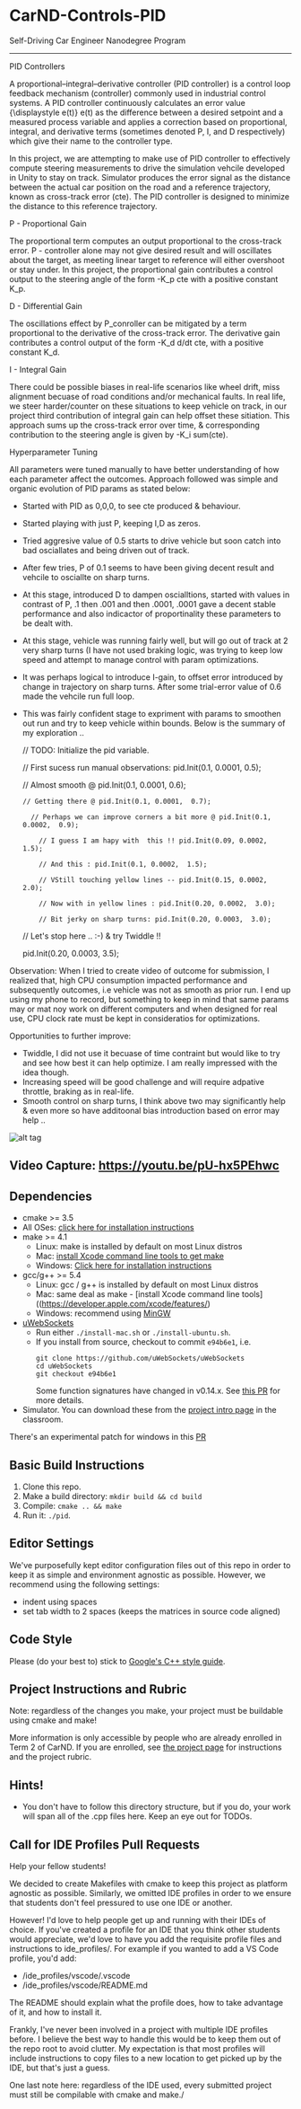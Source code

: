 # CarND-Controls-PID
Self-Driving Car Engineer Nanodegree Program

---

PID Controllers

A proportional–integral–derivative controller (PID controller) is a control loop feedback mechanism (controller) commonly used in industrial control systems. A PID controller continuously calculates an error value {\displaystyle e(t)} e(t) as the difference between a desired setpoint and a measured process variable and applies a correction based on proportional, integral, and derivative terms (sometimes denoted P, I, and D respectively) which give their name to the controller type.

In this project, we are attempting to make use of PID controller to effectively compute steering measurements to drive the simulation vehcile developed in Unity to stay on track. Simulator produces the error signal as the distance between the actual car position on the road and a reference trajectory, known as cross-track error (cte). The PID controller is designed to minimize the distance to this reference trajectory.

P - Proportional Gain

The proportional term computes an output proportional to the cross-track error. P - controller alone may not give desired result and will oscillates about the target, as meeting linear target to reference will either overshoot or stay under. In this project, the proportional gain contributes a control output to the steering angle of the form -K_p cte with a positive constant K_p.

D - Differential Gain

The oscillations effect by P_conroller can be mitigated by a term proportional to the derivative of the cross-track error. The derivative gain contributes a control output of the form -K_d d/dt cte, with a positive constant K_d.

I - Integral Gain

There could be possible biases in real-life scenarios like wheel drift, miss alignment becuase of road conditions and/or mechanical faults. In real life, we steer harder/counter on these situations to keep vehicle on track, in our project third contribution of integral gain can help offset these sitiation. This approach sums up the cross-track error over time, & corresponding contribution to the steering angle is given by -K_i sum(cte).

Hyperparameter Tuning

All parameters were tuned manually to have better understanding of how each parameter affect the outcomes. Approach followed was simple and organic evolution of PID params as stated below:

* Started with PID as 0,0,0, to see cte produced & behaviour.
* Started playing with just P, keeping I,D as zeros.
* Tried aggresive value of 0.5 starts to drive vehicle but soon catch into bad osciallates and being driven out of track.
* After few tries, P of 0.1 seems to have been giving decent result and vehcile to osciallte on sharp turns.
* At this stage, introduced D to dampen oscialltions, started with values in contrast of P, .1  then .001 and then .0001, .0001 gave a decent stable performance and also indicactor of proportinality these parameters to be dealt with.
* At this stage, vehicle was running fairly well, but will go out of track at 2 very sharp turns (I have not used braking logic, was trying to keep low speed and attempt to manage control with param optimizations.
* It was perhaps logical to introduce I-gain, to offset error introduced by change in trajectory on sharp turns. After some trial-error value of 0.6 made the vehcile run full loop.
* This was fairly confident stage to expriment with params to smoothen out run and try to keep vehicle within bounds. Below is the summary of my exploration .. 

  // TODO: Initialize the pid variable.
  
  // First sucess run manual observations: pid.Init(0.1, 0.0001,  0.5);
  
     // Almost smooth @ pid.Init(0.1, 0.0001,  0.6);
     
      // Getting there @ pid.Init(0.1, 0.0001,  0.7);
      
        // Perhaps we can improve corners a bit more @ pid.Init(0.1, 0.0002,  0.9);
        
          // I guess I am hapy with  this !! pid.Init(0.09, 0.0002,  1.5);
          
          // And this : pid.Init(0.1, 0.0002,  1.5);
          
          // VStill touching yellow lines -- pid.Init(0.15, 0.0002,  2.0);
          
          // Now with in yellow lines : pid.Init(0.20, 0.0002,  3.0);
          
          // Bit jerky on sharp turns: pid.Init(0.20, 0.0003,  3.0);
          
  // Let's stop here .. :-) & try Twiddle !!
  
  pid.Init(0.20, 0.0003,  3.5);

Observation:
When I tried to create video of outcome for submission, I realized that, high CPU consumption impacted performance and subsequently outcomes, i.e vehicle was not as smooth as prior run. I end up using my phone to record, but something to keep in mind that same params may or mat noy work on different computers and when designed for real use, CPU clock rate must be kept in consideratios for optimizations.

Opportunities to further improve:
* Twiddle, I did not use it becuase of time contraint but would like to try and see how best it can help optimize. I am really impressed with the idea though. 
* Increasing speed will be good challenge and will require adpative throttle, braking as in real-life.
* Smooth control on sharp turns, I think above two may significantly help & even more so have additoonal bias introduction based on error may help .. 

![alt tag](images/pid_controller.png)

## Video Capture: https://youtu.be/pU-hx5PEhwc

## Dependencies

* cmake >= 3.5
 * All OSes: [click here for installation instructions](https://cmake.org/install/)
* make >= 4.1
  * Linux: make is installed by default on most Linux distros
  * Mac: [install Xcode command line tools to get make](https://developer.apple.com/xcode/features/)
  * Windows: [Click here for installation instructions](http://gnuwin32.sourceforge.net/packages/make.htm)
* gcc/g++ >= 5.4
  * Linux: gcc / g++ is installed by default on most Linux distros
  * Mac: same deal as make - [install Xcode command line tools]((https://developer.apple.com/xcode/features/)
  * Windows: recommend using [MinGW](http://www.mingw.org/)
* [uWebSockets](https://github.com/uWebSockets/uWebSockets)
  * Run either `./install-mac.sh` or `./install-ubuntu.sh`.
  * If you install from source, checkout to commit `e94b6e1`, i.e.
    ```
    git clone https://github.com/uWebSockets/uWebSockets 
    cd uWebSockets
    git checkout e94b6e1
    ```
    Some function signatures have changed in v0.14.x. See [this PR](https://github.com/udacity/CarND-MPC-Project/pull/3) for more details.
* Simulator. You can download these from the [project intro page](https://github.com/udacity/self-driving-car-sim/releases) in the classroom.

There's an experimental patch for windows in this [PR](https://github.com/udacity/CarND-PID-Control-Project/pull/3)

## Basic Build Instructions

1. Clone this repo.
2. Make a build directory: `mkdir build && cd build`
3. Compile: `cmake .. && make`
4. Run it: `./pid`. 

## Editor Settings

We've purposefully kept editor configuration files out of this repo in order to
keep it as simple and environment agnostic as possible. However, we recommend
using the following settings:

* indent using spaces
* set tab width to 2 spaces (keeps the matrices in source code aligned)

## Code Style

Please (do your best to) stick to [Google's C++ style guide](https://google.github.io/styleguide/cppguide.html).

## Project Instructions and Rubric

Note: regardless of the changes you make, your project must be buildable using
cmake and make!

More information is only accessible by people who are already enrolled in Term 2
of CarND. If you are enrolled, see [the project page](https://classroom.udacity.com/nanodegrees/nd013/parts/40f38239-66b6-46ec-ae68-03afd8a601c8/modules/f1820894-8322-4bb3-81aa-b26b3c6dcbaf/lessons/e8235395-22dd-4b87-88e0-d108c5e5bbf4/concepts/6a4d8d42-6a04-4aa6-b284-1697c0fd6562)
for instructions and the project rubric.

## Hints!

* You don't have to follow this directory structure, but if you do, your work
  will span all of the .cpp files here. Keep an eye out for TODOs.

## Call for IDE Profiles Pull Requests

Help your fellow students!

We decided to create Makefiles with cmake to keep this project as platform
agnostic as possible. Similarly, we omitted IDE profiles in order to we ensure
that students don't feel pressured to use one IDE or another.

However! I'd love to help people get up and running with their IDEs of choice.
If you've created a profile for an IDE that you think other students would
appreciate, we'd love to have you add the requisite profile files and
instructions to ide_profiles/. For example if you wanted to add a VS Code
profile, you'd add:

* /ide_profiles/vscode/.vscode
* /ide_profiles/vscode/README.md

The README should explain what the profile does, how to take advantage of it,
and how to install it.

Frankly, I've never been involved in a project with multiple IDE profiles
before. I believe the best way to handle this would be to keep them out of the
repo root to avoid clutter. My expectation is that most profiles will include
instructions to copy files to a new location to get picked up by the IDE, but
that's just a guess.

One last note here: regardless of the IDE used, every submitted project must
still be compilable with cmake and make./

